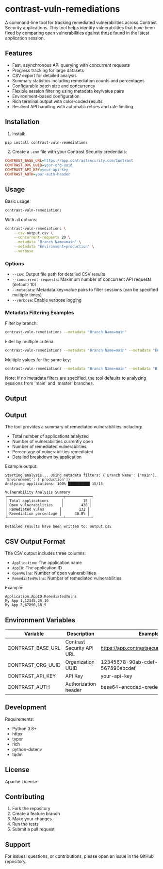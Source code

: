 # contrast-vuln-remediations

A command-line tool for tracking remediated vulnerabilities across Contrast Security applications. This tool helps identify vulnerabilities that have been fixed by comparing open vulnerabilities against those found in the latest application session.

## Features

- Fast, asynchronous API querying with concurrent requests
- Progress tracking for large datasets
- CSV export for detailed analysis
- Summary statistics including remediation counts and percentages
- Configurable batch size and concurrency
- Flexible session filtering using metadata key/value pairs
- Environment-based configuration
- Rich terminal output with color-coded results
- Resilient API handling with automatic retries and rate limiting

## Installation

1. Install:
```bash
pip install contrast-vuln-remediations
```

2. Create a `.env` file with your Contrast Security credentials:
```ini
CONTRAST_BASE_URL=https://app.contrastsecurity.com/Contrast
CONTRAST_ORG_UUID=your-org-uuid
CONTRAST_API_KEY=your-api-key
CONTRAST_AUTH=your-auth-header
```

## Usage

Basic usage:
```bash
contrast-vuln-remediations
```

With all options:
```bash
contrast-vuln-remediations \
    --csv output.csv \
    --concurrent-requests 20 \
    --metadata "Branch Name=main" \
    --metadata "Environment=production" \
    --verbose
```

### Options

- `--csv`: Output file path for detailed CSV results
- `--concurrent-requests`: Maximum number of concurrent API requests (default: 10)
- `--metadata`: Metadata key=value pairs to filter sessions (can be specified multiple times)
- `--verbose`: Enable verbose logging

### Metadata Filtering Examples

Filter by branch:
```bash
contrast-vuln-remediations --metadata "Branch Name=main"
```

Filter by multiple criteria:
```bash
contrast-vuln-remediations --metadata "Branch Name=main" --metadata "Environment=prod"
```

Multiple values for the same key:
```bash
contrast-vuln-remediations --metadata "Branch Name=main" --metadata "Branch Name=develop"
```

Note: If no metadata filters are specified, the tool defaults to analyzing sessions from 'main' and 'master' branches.

## Output

## Output

The tool provides a summary of remediated vulnerabilities including:

- Total number of applications analyzed
- Number of vulnerabilities currently open
- Number of remediated vulnerabilities
- Percentage of vulnerabilities remediated
- Detailed breakdown by application

Example output:
```
Starting analysis... Using metadata filters: {'Branch Name': ['main'], 'Environment': ['production']}
Analyzing applications: 100% ██████████ 15/15

Vulnerability Analysis Summary
┌──────────────────────────┬────────────┐
│ Total applications      │         15 │
│ Open vulnerabilities    │        428 │
│ Remediated vulns       │        132 │
│ Remediation percentage │      30.8% │
└──────────────────────────┴────────────┘

Detailed results have been written to: output.csv
```

## CSV Output Format

The CSV output includes three columns:
- `Application`: The application name
- `AppID`: The application ID
- `OpenVulns`: Number of open vulnerabilities
- `RemediatedVulns`: Number of remediated vulnerabilities

Example:
```csv
Application,AppID,RemediatedVulns
My App 1,12345,25,10
My App 2,67890,18,5
```

## Environment Variables

| Variable          | Description               | Example                                   |
| ----------------- | ------------------------- | ----------------------------------------- |
| CONTRAST_BASE_URL | Contrast Security API URL | https://app.contrastsecurity.com/Contrast |
| CONTRAST_ORG_UUID | Organization UUID         | 12345678-90ab-cdef-1234-567890abcdef      |
| CONTRAST_API_KEY  | API Key                   | your-api-key                              |
| CONTRAST_AUTH     | Authorization header      | base64-encoded-credentials                |

## Development

Requirements:
- Python 3.8+
- httpx
- typer
- rich
- python-dotenv
- tqdm

## License

Apache License

## Contributing

1. Fork the repository
2. Create a feature branch
3. Make your changes
4. Run the tests
5. Submit a pull request

## Support

For issues, questions, or contributions, please open an issue in the GitHub repository.
